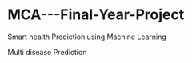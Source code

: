 # MCA---Final-Year-Project

Smart health Prediction using Machine Learning 

Multi disease Prediction
